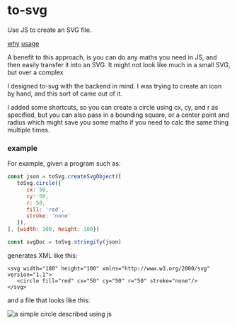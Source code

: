 # to-svg

Use JS to create an SVG file.

[why](docs/why.md)
[usage](docs/usage.md)

A benefit to this approach, is you can do any maths you need in JS, and then easily transfer it into an SVG. It might not look like much in a small SVG, but over a complex

I designed to-svg with the backend in mind. I was trying to create an icon by hand, and this sort of came out of it.

I added some shortcuts, so you can create a circle using cx, cy, and r as specified, but you can also pass in a bounding square, or a center point and radius which might save you some maths if you need to calc the same thing multiple times.

### example
For example, given a program such as:

```js
const json = toSvg.createSvgObject([
   toSvg.circle({
      cx: 50,
      cy: 50,
      r: 50,
      fill: 'red',
      stroke: 'none'
   }),
], {width: 100, height: 100})

const svgDoc = toSvg.stringify(json)
```

generates XML like this:

```SVG
<svg width="100" height="100" xmlns="http://www.w3.org/2000/svg" version="1.1">
   <circle fill="red" cx="50" cy="50" r="50" stroke="none"/>
</svg>
```

and a file that looks like this:

![a simple circle described using js](./out/circle.svg)

